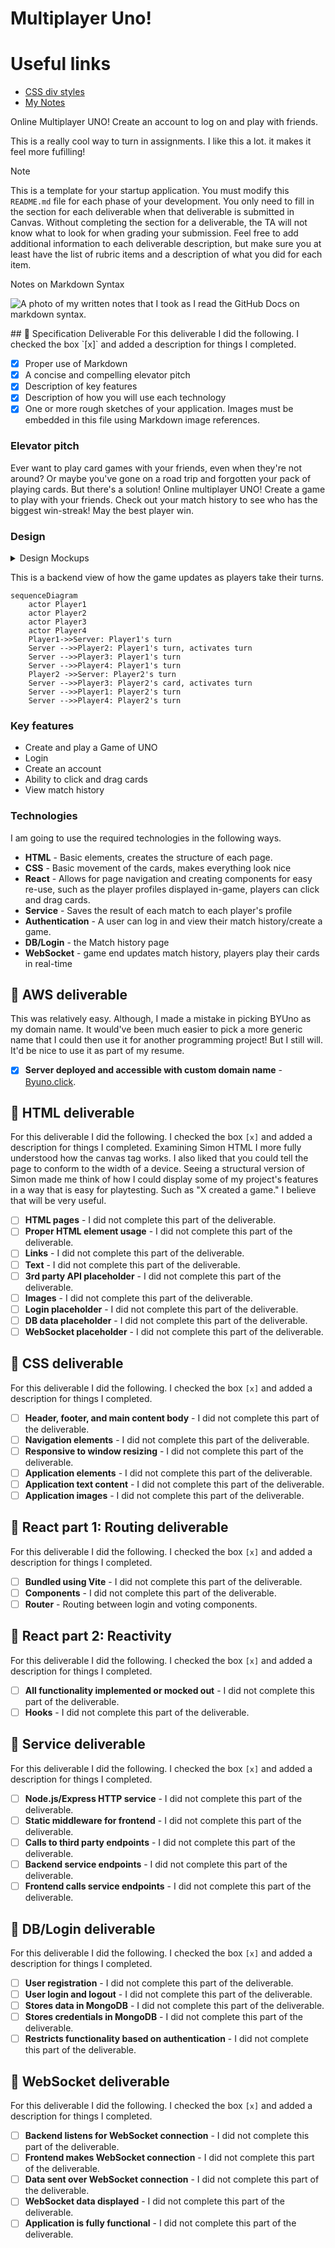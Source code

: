 
# Multiplayer Uno!
# Useful links
- [CSS div styles](https://codepen.io/leesjensen/pen/RwBOPjv)
- [My Notes](notes.md)

Online Multiplayer UNO! Create an account to log on and play with friends. 
<!-- This took WAY too much effort to get working LOL Ubuntu is my nemesis so I gave up on using it for this project.-->

This is a really cool way to turn in assignments. I like this a lot. it makes it feel more fufilling! 
> [!NOTE]
>  This is a template for your startup application. You must modify this `README.md` file for each phase of your development. You only need to fill in the section for each deliverable when that deliverable is submitted in Canvas. Without completing the section for a deliverable, the TA will not know what to look for when grading your submission. Feel free to add additional information to each deliverable description, but make sure you at least have the list of rubric items and a description of what you did for each item.

<summary> Notes on Markdown Syntax</summary>
    
![A photo of my written notes that I took as I read the GitHub Docs on markdown syntax.](./writtenNotes/mdsyntax.jpg)
    
</details>
## 🚀 Specification Deliverable
<!-- Fill in this sections as the submission artifact for this deliverable. You can refer to this [example](https://github.com/webprogramming260/startup-example/blob/main/README.md) for inspiration.
-->
For this deliverable I did the following. I checked the box `[x]` and added a description for things I completed.

- [x] Proper use of Markdown
- [x] A concise and compelling elevator pitch
- [x] Description of key features
- [x] Description of how you will use each technology
- [x] One or more rough sketches of your application. Images must be embedded in this file using Markdown image references.

### Elevator pitch

Ever want to play card games with your friends, even when they're not around? Or maybe you've gone on a road trip and forgotten your pack of playing cards. But there's a solution! Online multiplayer UNO! Create a game to play with your friends. Check out your match history to see who has the biggest win-streak! May the best player win. 

### Design

<details>  
<summary>Design Mockups</summary>
    
![Design image.](./mockups/signup.png)
![Design image](./mockups/login.png)
![Design image](./mockups/joingame.png)
![Design image](./mockups/matchhistory.png)
![Design image](./mockups/game.png)
![Design image](./mockups/home.png)
![Design image](./mockups/creategame.png)
</details>

This is a backend view of how the game updates as players take their turns.
```mermaid
sequenceDiagram
    actor Player1
    actor Player2
    actor Player3
    actor Player4
    Player1->>Server: Player1's turn
    Server -->>Player2: Player1's turn, activates turn
    Server -->>Player3: Player1's turn
    Server -->>Player4: Player1's turn
    Player2 ->>Server: Player2's turn
    Server -->>Player3: Player2's card, activates turn
    Server -->>Player1: Player2's turn
    Server -->>Player4: Player2's turn
```

### Key features

- Create and play a Game of UNO
- Login
- Create an account
- Ability to click and drag cards
- View match history

### Technologies

I am going to use the required technologies in the following ways.

- **HTML** - Basic elements, creates the structure of each page.
- **CSS** - Basic movement of the cards, makes everything look nice
- **React** - Allows for page navigation and creating components for easy re-use, such as the player profiles displayed in-game, players can click and drag cards.
- **Service** - Saves the result of each match to each player's profile
- **Authentication** - A user can log in and view their match history/create a game.
- **DB/Login** - the Match history page
- **WebSocket** - game end updates match history, players play their cards in real-time

## 🚀 AWS deliverable

This was relatively easy. Although, I made a mistake in picking BYUno as my domain name. It would've been much easier to pick a more generic name that I could then  use it for another programming project! But I still will. It'd be nice to use it as part of my resume.

- [x] **Server deployed and accessible with custom domain name** - [Byuno.click](https://startup.byuno.click/).

## 🚀 HTML deliverable

For this deliverable I did the following. I checked the box `[x]` and added a description for things I completed.
Examining Simon HTML I more fully understood how the canvas tag works. I also liked that you could tell the page to conform to the width of a device. Seeing a structural version of Simon made me think of how I could display some of my project's features in a way that is easy for playtesting. Such as "X created a game." I believe that will be very useful.
- [ ] **HTML pages** - I did not complete this part of the deliverable.
- [ ] **Proper HTML element usage** - I did not complete this part of the deliverable.
- [ ] **Links** - I did not complete this part of the deliverable.
- [ ] **Text** - I did not complete this part of the deliverable.
- [ ] **3rd party API placeholder** - I did not complete this part of the deliverable.
- [ ] **Images** - I did not complete this part of the deliverable.
- [ ] **Login placeholder** - I did not complete this part of the deliverable.
- [ ] **DB data placeholder** - I did not complete this part of the deliverable.
- [ ] **WebSocket placeholder** - I did not complete this part of the deliverable.

## 🚀 CSS deliverable

For this deliverable I did the following. I checked the box `[x]` and added a description for things I completed.

- [ ] **Header, footer, and main content body** - I did not complete this part of the deliverable.
- [ ] **Navigation elements** - I did not complete this part of the deliverable.
- [ ] **Responsive to window resizing** - I did not complete this part of the deliverable.
- [ ] **Application elements** - I did not complete this part of the deliverable.
- [ ] **Application text content** - I did not complete this part of the deliverable.
- [ ] **Application images** - I did not complete this part of the deliverable.

## 🚀 React part 1: Routing deliverable

For this deliverable I did the following. I checked the box `[x]` and added a description for things I completed.

- [ ] **Bundled using Vite** - I did not complete this part of the deliverable.
- [ ] **Components** - I did not complete this part of the deliverable.
- [ ] **Router** - Routing between login and voting components.

## 🚀 React part 2: Reactivity

For this deliverable I did the following. I checked the box `[x]` and added a description for things I completed.

- [ ] **All functionality implemented or mocked out** - I did not complete this part of the deliverable.
- [ ] **Hooks** - I did not complete this part of the deliverable.

## 🚀 Service deliverable

For this deliverable I did the following. I checked the box `[x]` and added a description for things I completed.

- [ ] **Node.js/Express HTTP service** - I did not complete this part of the deliverable.
- [ ] **Static middleware for frontend** - I did not complete this part of the deliverable.
- [ ] **Calls to third party endpoints** - I did not complete this part of the deliverable.
- [ ] **Backend service endpoints** - I did not complete this part of the deliverable.
- [ ] **Frontend calls service endpoints** - I did not complete this part of the deliverable.

## 🚀 DB/Login deliverable

For this deliverable I did the following. I checked the box `[x]` and added a description for things I completed.

- [ ] **User registration** - I did not complete this part of the deliverable.
- [ ] **User login and logout** - I did not complete this part of the deliverable.
- [ ] **Stores data in MongoDB** - I did not complete this part of the deliverable.
- [ ] **Stores credentials in MongoDB** - I did not complete this part of the deliverable.
- [ ] **Restricts functionality based on authentication** - I did not complete this part of the deliverable.

## 🚀 WebSocket deliverable

For this deliverable I did the following. I checked the box `[x]` and added a description for things I completed.

- [ ] **Backend listens for WebSocket connection** - I did not complete this part of the deliverable.
- [ ] **Frontend makes WebSocket connection** - I did not complete this part of the deliverable.
- [ ] **Data sent over WebSocket connection** - I did not complete this part of the deliverable.
- [ ] **WebSocket data displayed** - I did not complete this part of the deliverable.
- [ ] **Application is fully functional** - I did not complete this part of the deliverable.
